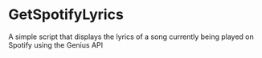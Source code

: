 # GetSpotifyLyrics
A simple script that displays the lyrics of a song currently being played on Spotify using the Genius API
